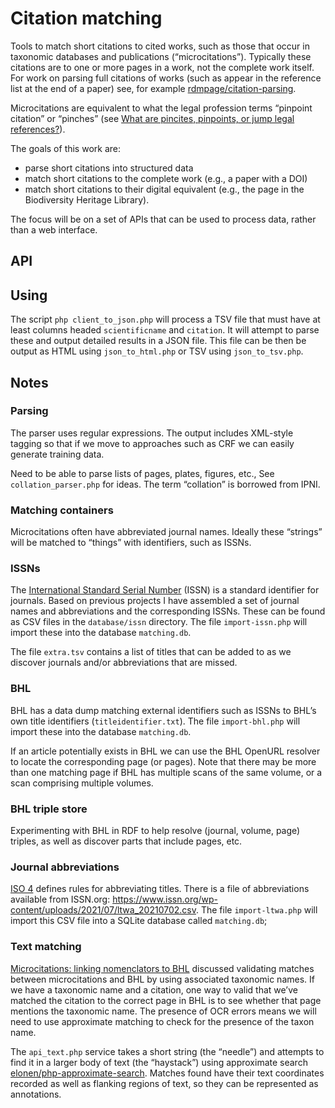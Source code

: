 # Citation matching

Tools to match short citations to cited works, such as those that occur in taxonomic databases and publications (“microcitations”). Typically these citations are to one or more pages in a work, not the complete work itself. For work on parsing full citations of works (such as appear in the reference list at the end of a paper) see, for example [rdmpage/citation-parsing](https://github.com/rdmpage/citation-parsing).

Microcitations are equivalent to what the legal profession terms  “pinpoint citation” or “pinches” (see [What are pincites, pinpoints, or jump legal references?](https://rasmussen.libanswers.com/faq/283203)).

The goals of this work are:
- parse short citations into structured data
- match short citations to the complete work (e.g., a paper with a DOI)
- match short citations to their digital equivalent (e.g., the page in the Biodiversity Heritage Library).

The focus will be on a set of APIs that can be used to process data, rather than a web interface.


## API


## Using

The script `php client_to_json.php` will process a TSV file that must have at least columns headed `scientificname` and `citation`. It will attempt to parse these and output detailed results in a JSON file. This file can be then be output as HTML using `json_to_html.php` or TSV using `json_to_tsv.php`.


## Notes

### Parsing

The parser uses regular expressions. The output includes XML-style tagging so that if we move to approaches such as CRF we can easily generate training data.

Need to be able to parse lists of pages, plates, figures, etc., See `collation_parser.php` for ideas. The term “collation” is borrowed from IPNI.

### Matching containers

Microcitations often have abbreviated journal names. Ideally these “strings” will be matched to “things” with identifiers, such as ISSNs.  

### ISSNs

The [International Standard Serial Number](https://en.wikipedia.org/wiki/International_Standard_Serial_Number) (ISSN) is a standard identifier for journals. Based on previous projects I have assembled a set of journal names and abbreviations and the corresponding ISSNs. These can be found as CSV files in the `database/issn` directory. The file `import-issn.php` will import these into the database `matching.db`.

The file `extra.tsv` contains a list of titles that can be added to as we discover journals and/or abbreviations that are missed.

### BHL

BHL has a data dump matching external identifiers such as ISSNs to BHL’s own title identifiers (`titleidentifier.txt`). The file `import-bhl.php` will import these into the database `matching.db`.

If an article potentially exists in BHL we can use the BHL OpenURL resolver to locate the corresponding page (or pages). Note that there may be more than one matching page if BHL has multiple scans of the same volume, or a scan comprising multiple volumes.

### BHL triple store 

Experimenting with BHL in RDF to help resolve (journal, volume, page) triples, as well as discover parts that include pages, etc. 

### Journal abbreviations

[ISO 4](https://en.wikipedia.org/wiki/ISO_4) defines rules for abbreviating titles. There is a file of abbreviations available from ISSN.org: https://www.issn.org/wp-content/uploads/2021/07/ltwa_20210702.csv. The file `import-ltwa.php` will import this CSV file into a SQLite database called `matching.db`;

### Text matching

[Microcitations: linking nomenclators to BHL](https://iphylo.blogspot.com/2011/03/microcitations-linking-nomenclators-to.html) discussed validating matches between microcitations and BHL by using associated taxonomic names. If we have a taxonomic name and a citation, one way to valid that we’ve matched the citation to the correct page in BHL is to see whether that page mentions the taxonomic name. The presence of OCR errors means we will need to use approximate matching to check for the presence of the taxon name.

The `api_text.php` service takes a short string (the “needle”) and attempts to find it in a larger body of text (the “haystack”) using approximate search [elonen/php-approximate-search](https://github.com/elonen/php-approximate-search). Matches found have their text coordinates recorded as well as flanking regions of text, so they can be represented as annotations.

